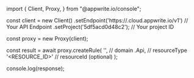 import { Client, Proxy,  } from "@appwrite.io/console";

const client = new Client()
    .setEndpoint('https://<REGION>.cloud.appwrite.io/v1') // Your API Endpoint
    .setProject('5df5acd0d48c2'); // Your project ID

const proxy = new Proxy(client);

const result = await proxy.createRule(
    '', // domain
    .Api, // resourceType
    '<RESOURCE_ID>' // resourceId (optional)
);

console.log(response);
